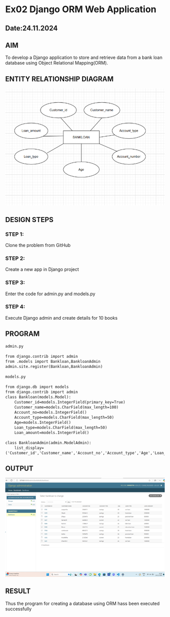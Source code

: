 # Ex02 Django ORM Web Application
## Date:24.11.2024

## AIM
To develop a Django application to store and retrieve data from a bank loan database using Object Relational Mapping(ORM).

## ENTITY RELATIONSHIP DIAGRAM

![alt text](<Screenshot 2024-11-24 130817.png>)



## DESIGN STEPS

### STEP 1:
Clone the problem from GitHub

### STEP 2:
Create a new app in Django project

### STEP 3:
Enter the code for admin.py and models.py

### STEP 4:
Execute Django admin and create details for 10 books

## PROGRAM
```
admin.py

from django.contrib import admin
from .models import Bankloan,BankloanAdmin
admin.site.register(Bankloan,BankloanAdmin)

models.py

from django.db import models
from django.contrib import admin
class Bankloan(models.Model):
    Customer_id=models.IntegerField(primary_key=True)
    Customer_name=models.CharField(max_length=100)
    Account_no=models.IntegerField()
    Account_type=models.CharField(max_length=50)
    Age=models.IntegerField()
    Loan_type=models.CharField(max_length=50)
    Loan_amount=models.IntegerField()
 
class BankloanAdmin(admin.ModelAdmin):
    list_display=('Customer_id','Customer_name','Account_no','Account_type','Age','Loan_type','Loan_amount')

```



## OUTPUT

![alt text](<Screenshot 2024-11-24 121703.png>)


## RESULT
Thus the program for creating a database using ORM hass been executed successfully
